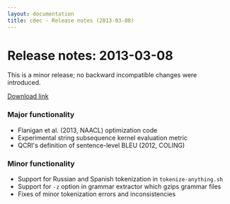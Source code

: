 ```yaml
---
layout: documentation
title: cdec - Release notes (2013-03-08)
---
```

# Release notes: 2013-03-08

This is a minor release; no backward incompatible changes were introduced.

[Download link](http://demo.clab.cs.cmu.edu/data/cdec-2013-03-08.tar.gz)

### Major functionality

 * Flanigan et al. (2013, NAACL) optimization code
 * Experimental string subsequence kernel evaluation metric
 * QCRI's definition of sentence-level BLEU (2012, COLING)

### Minor functionality

 * Support for Russian and Spanish tokenization in `tokenize-anything.sh`
 * Support for `-z` option in grammar extractor which gzips grammar files
 * Fixes of minor tokenization errors and inconsistencies

